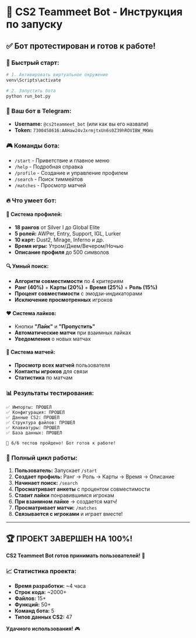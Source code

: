 # 🚀 CS2 Teammeet Bot - Инструкция по запуску

## ✅ Бот протестирован и готов к работе!

### 🏁 Быстрый старт:

```bash
# 1. Активировать виртуальное окружение
venv\Scripts\activate

# 2. Запустить бота
python run_bot.py
```

### 📱 Ваш бот в Telegram:
- **Username:** `@cs2teammeet_bot` (или как вы его назвали)
- **Token:** `7300458616:AAHaw24vJxrmjtxUn6s0Z39hROVIBW_MKWo`

### 🎮 Команды бота:
- `/start` - Приветствие и главное меню
- `/help` - Подробная справка
- `/profile` - Создание и управление профилем
- `/search` - Поиск тиммейтов
- `/matches` - Просмотр матчей

### 🔥 Что умеет бот:

#### 👤 Система профилей:
- **18 рангов** от Silver I до Global Elite
- **5 ролей:** AWPer, Entry, Support, IGL, Lurker
- **10 карт:** Dust2, Mirage, Inferno и др.
- **Время игры:** Утром/Днем/Вечером/Ночью
- **Описание профиля** до 500 символов

#### 🔍 Умный поиск:
- **Алгоритм совместимости** по 4 критериям
- **Ранг (40%)** + **Карты (20%)** + **Время (25%)** + **Роль (15%)**
- **Процент совместимости** с эмодзи-индикаторами
- **Исключение просмотренных** игроков

#### ❤️ Система лайков:
- Кнопки **"Лайк"** и **"Пропустить"**
- **Автоматические матчи** при взаимных лайках
- **Уведомления** о новых матчах

#### 💝 Система матчей:
- **Просмотр всех матчей** пользователя
- **Контакты игроков** для связи
- **Статистика** по матчам

### 📊 Результаты тестирования:
```
✅ Импорты: ПРОШЕЛ
✅ Конфигурация: ПРОШЕЛ  
✅ Данные CS2: ПРОШЕЛ
✅ Структура файлов: ПРОШЕЛ
✅ Клавиатуры: ПРОШЕЛ
✅ База данных: ПРОШЕЛ

🎉 6/6 тестов пройдено! Бот готов к работе!
```

### 🎯 Полный цикл работы:
1. **Пользователь:** Запускает `/start`
2. **Создает профиль:** Ранг → Роль → Карты → Время → Описание
3. **Начинает поиск:** `/search`  
4. **Просматривает анкеты** с процентом совместимости
5. **Ставит лайки** понравившимся игрокам
6. **При взаимном лайке** → создается матч!
7. **Просматривает матчи:** `/matches`
8. **Связывается с игроками** и играет вместе!

---

## 🏆 ПРОЕКТ ЗАВЕРШЕН НА 100%!

**CS2 Teammeet Bot готов принимать пользователей!** 🚀

### 📈 Статистика проекта:
- **Время разработки:** ~4 часа
- **Строк кода:** ~2000+
- **Файлов:** 15+
- **Функций:** 50+
- **Команд бота:** 5
- **Типов данных CS2:** 47

**Удачного использования!** 🎮